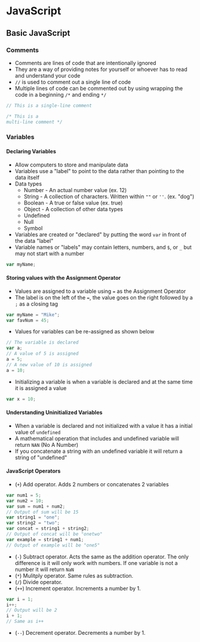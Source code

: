 # JavaScript

## Basic JavaScript

### **Comments**
* Comments are lines of code that are intentionally ignored
* They are a way of providing notes for yourself or whoever has to read and understand your code
* `//` is used to comment out a single line of code
* Multiple lines of code can be commented out by using wrapping the code in a beginning `/*` and ending `*/`
```js
// This is a single-line comment

/* This is a 
multi-line comment */
```

### **Variables**

#### **Declaring Variables**
* Allow computers to store and manipulate data
* Variables use a "label" to point to the data rather than pointing to the data itself
* Data types
    * Number - An actual number value (ex. 12)
    * String - A collection of characters. Written within `""` or `''`. (ex. "dog")
    * Boolean - A true or false value (ex. true)
    * Object - A collection of other data types 
    * Undefined
    * Null
    * Symbol
* Variables are created or "declared" by putting the word `var` in front of the data "label"
* Variable names or "labels" may contain letters, numbers, and `$`, or `_` but may not start with a number
```js
var myName;
```

#### **Storing values with the Assignment Operator**
* Values are assigned to a variable using `=` as the Assignment Operator
* The label is on the left of the `=`, the value goes on the right followed by a `;` as a closing tag
```js
var myName = "Mike";
var favNum = 45;
```
* Values for variables can be re-assigned as shown below
```js
// The variable is declared
var a;
// A value of 5 is assigned 
a = 5;
// A new value of 10 is assigned 
a = 10;
```
* Initializing a variable is when a variable is declared and at the same time it is assigned a value
```js
var x = 10;
``` 

#### **Understanding Uninitialized Variables** ####
* When a variable is declared and not initialized with a value it has a initial value of `undefined`
* A mathematical operation that includes and undefined variable will return `NAN` (No A Number)
* If you concatenate a string with an undefined variable it will return a string of "undefined"


#### **JavaScript Operators**
* (`+`) Add operator. Adds 2 numbers or concatenates 2 variables
```js
var num1 = 5;
var num2 = 10;
var sum = num1 + num2;
// Output of sum will be 15
var string1 = "one";
var string2 = "two";
var concat = string1 + string2;
// Output of concat will be "onetwo"
var example = string1 + num1;
// Output of example will be "one5"
```
* (`-`) Subtract operator. Acts the same as the addition operator. The only difference is it will only work with numbers. If one variable is not a number it will return `NaN`
* (`*`) Mulitply operator. Same rules as subtraction.
* (`/`) Divide operator. 
* (`++`) Increment operator. Increments a number by 1.
```js
var i = 1;
i++;
// Output will be 2
i + 1;
// Same as i++
```
* (`--`) Decrement operator. Decrements a number by 1.